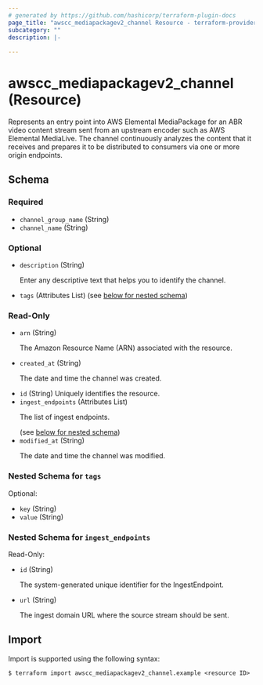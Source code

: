 ```yaml
---
# generated by https://github.com/hashicorp/terraform-plugin-docs
page_title: "awscc_mediapackagev2_channel Resource - terraform-provider-awscc"
subcategory: ""
description: |-
  
---
```


# awscc_mediapackagev2_channel (Resource)

<p>Represents an entry point into AWS Elemental MediaPackage for an ABR video content stream sent from an upstream encoder such as AWS Elemental MediaLive. The channel continuously analyzes the content that it receives and prepares it to be distributed to consumers via one or more origin endpoints.</p>



<!-- schema generated by tfplugindocs -->
## Schema

### Required

- `channel_group_name` (String)
- `channel_name` (String)

### Optional

- `description` (String) <p>Enter any descriptive text that helps you to identify the channel.</p>
- `tags` (Attributes List) (see [below for nested schema](#nestedatt--tags))

### Read-Only

- `arn` (String) <p>The Amazon Resource Name (ARN) associated with the resource.</p>
- `created_at` (String) <p>The date and time the channel was created.</p>
- `id` (String) Uniquely identifies the resource.
- `ingest_endpoints` (Attributes List) <p>The list of ingest endpoints.</p> (see [below for nested schema](#nestedatt--ingest_endpoints))
- `modified_at` (String) <p>The date and time the channel was modified.</p>

<a id="nestedatt--tags"></a>
### Nested Schema for `tags`

Optional:

- `key` (String)
- `value` (String)


<a id="nestedatt--ingest_endpoints"></a>
### Nested Schema for `ingest_endpoints`

Read-Only:

- `id` (String) <p>The system-generated unique identifier for the IngestEndpoint.</p>
- `url` (String) <p>The ingest domain URL where the source stream should be sent.</p>

## Import

Import is supported using the following syntax:

```shell
$ terraform import awscc_mediapackagev2_channel.example <resource ID>
```
